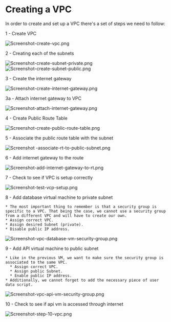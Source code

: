 # Creating a VPC

In order to create and set up a VPC there's a set of steps we need to follow:

1 - Create VPC

![Screenshot-create-vpc.png](../readme-images/Screenshot-create-vpc.png)

2 - Creating each of the subnets

![Screenshot-create-subnet-private.png](../readme-images/Screenshot-create-subnet-private.png)
![Screenshot-create-subnet-public.png](../readme-images/Screenshot-create-subnet-public.png)

3 - Create the internet gateway

![Screenshot-create-internet-gateway.png](../readme-images/Screenshot-create-internet-gateway.png)

 3a - Attach internet gateway to VPC

 ![Screenshot-attach-internet-gateway.png](../readme-images/Screenshot-attach-internet-gateway.png)

4 - Create Public Route Table

![Screenshot-create-public-route-table.png](../readme-images/Screenshot-create-public-route-table.png)

5 - Associate the public route table with the subnet

![Screenshot -associate-rt-to-public-subnet.png](<../readme-images/Screenshot -associate-rt-to-public-subnet.png>)

6 - Add internet gateway to the route

![Screenshot-add-internet-gateway-to-rt.png](../readme-images/Screenshot-add-internet-gateway-to-rt.png)

7 - Check to see if VPC is setup correctly

![Screenshot-test-vcp-setup.png](../readme-images/Screenshot-test-vcp-setup.png)

8 - Add database virtual machine to private subnet

    * The most important thing to remember is that a security group is specific to a VPC. That being the case, we cannot use a security group from a different VPC and will have to create our own.
    * Assign correct VPC.
    * Assign desired Subnet (private).
    * Disable public IP address.

![Screenshot-vpc-database-vm-security-group.png](../readme-images/Screenshot-vpc-database-vm-security-group.png)


9 - Add API virtual machine to public subnet

    * Like in the previous VM, we want to make sure the security group is associated to the same VPC.
      * Assign correct VPC.
      * Assign public Subnet.
      * Enable public IP address.
    * Additionally, we cannot forget to add the necessary piece of user data script.

![Screenshot-vpc-api-vm-security-group.png](../readme-images/Screenshot-vpc-api-vm-security-group.png)


10 - Check to see if api vm is accessed through internet

![Screenshot-step-10-vpc.png](readme-images/Screenshot-step-10-vpc.png)
